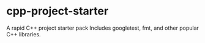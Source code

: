 # cpp-project-starter
A rapid C++ project starter pack Includes googletest, fmt, and other popular C++ libraries.
